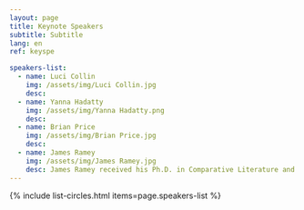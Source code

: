 ```yaml
---
layout: page
title: Keynote Speakers
subtitle: Subtitle
lang: en
ref: keyspe

speakers-list:
  - name: Luci Collin
    img: /assets/img/Luci Collin.jpg
    desc:
  - name: Yanna Hadatty
    img: /assets/img/Yanna Hadatty.png
    desc:
  - name: Brian Price
    img: /assets/img/Brian Price.jpg
    desc:
  - name: James Ramey
    img: /assets/img/James Ramey.jpg
    desc: James Ramey received his Ph.D. in Comparative Literature and Film Studies from the University of California, Berkeley, in 2007. He is Full Professor in the Humanities Department at the Metropolitan Autonomous University, Cuajimalpa Campus (UAM-C), in Mexico City. He heads up the Master’s and Doctoral program “Literature and Film” for the UAM-C and is the campus coordinator of the Writing Across the Curriculum program. He has been a member of Mexico´s National System of Researchers (SNI) since 2010 and is chair of the Research Group "Expression and Representation", as well as of the international film studies network "Red de Cuerpos Académicos que investigan sobre Cine (Red CACINE)". He has published more than fifteen refereed book chapters and articles in journals including *Comparative Literature*, *James Joyce Quarterly*, *Comparative Literature Studies*, *The Latin Americanist*, *Nabokov Online Journal*, *College Literature*, *Bulletin of Spanish Studies*, and *Studies in Spanish and Latin American Cinemas*. His most recent co-edited volumes are *México imaginado: Nuevos enfoques sobre el cine (trans)nacional* (CONACULTA-UAM, 2011) and *Mexican Transnational Cinema and Literature* (Peter Lang, 2017). In 2004 he received the A. Owen Aldridge Prize for an essay on Vladimir Nabokov´s *Pale Fire* from the American Comparative Literature Association. In 2014 he founded the Center for Writing and Argumentation of the UAM-C, the first writing center at a public university in Mexico. In 2016 he became coordinating editor of the Peter Lang book series, "Transamerican Film and Literature". He is currently writing a book called *Micro-Modernism: Parasitic Textuality and Posthumanism*, a study of intertextuality conceived as a form of parasitism in works by James Joyce, Jorge Luis Borges, Vladimir Nabokov and Luis Buñuel. He was a member of the Organizing Committee of "Joyce Without Borders", the 2019 North American James Joyce Symposium, held in Mexico City in June, 2019.
---
```


{% include list-circles.html items=page.speakers-list %}
